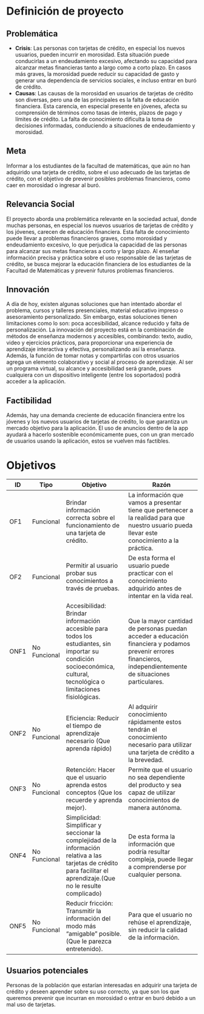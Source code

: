 # Definición de proyecto 


## Problemática 


- **Crisis**: Las personas con tarjetas de crédito, en especial los nuevos usuarios, pueden incurrir en morosidad. Esta situación puede conducirlas a un endeudamiento excesivo, afectando su capacidad para alcanzar metas financieras tanto a largo como a corto plazo. En casos más graves, la morosidad puede reducir su capacidad de gasto y generar una dependencia de servicios sociales, e incluso entrar en buró de crédito. 
- **Causas**: Las causas de la morosidad en usuarios de tarjetas de crédito son diversas, pero una de las principales es la falta de educación financiera. Esta carencia, en especial presente en jóvenes, afecta su comprensión de términos como tasas de interés, plazos de pago y límites de crédito. La falta de conocimiento dificulta la toma de decisiones informadas, conduciendo a situaciones de endeudamiento y morosidad. 


## Meta 
Informar a los estudiantes de la facultad de matemáticas, que aún no han adquirido una tarjeta de crédito, sobre el uso adecuado de las tarjetas de crédito, con el objetivo de prevenir posibles problemas financieros, como caer en morosidad o ingresar al buró. 

## Relevancia Social
El proyecto aborda una problemática relevante en la sociedad actual, donde muchas personas, en especial los nuevos usuarios de tarjetas de crédito y los jóvenes, carecen de educación financiera. Esta falta de conocimiento puede llevar a problemas financieros graves, como morosidad y endeudamiento excesivo, lo que perjudica la capacidad de las personas para alcanzar sus metas financieras a corto y largo plazo. Al enseñar información precisa y práctica sobre el uso responsable de las tarjetas de crédito, se busca mejorar la educación financiera de los estudiantes de la Facultad de Matemáticas y prevenir futuros problemas financieros.

## Innovación
A día de hoy, existen algunas soluciones que han intentado abordar el problema, cursos y talleres presenciales, material educativo impreso o asesoramiento personalizado. Sin embargo, estas soluciones tienen limitaciones como lo son: poca accesibilidad, alcance reducido y falta de personalización.
La innovación del proyecto está en la combinación de métodos de enseñanza modernos y accesibles, combinando: texto, audio, video y ejercicios prácticos, para proporcionar una experiencia de aprendizaje interactiva y efectiva, personalizando así la enseñanza. Además, la función de tomar notas y compartirlas con otros usuarios agrega un elemento colaborativo y social al proceso de aprendizaje. Al ser un programa virtual, su alcance y accesibilidad será grande, pues cualquiera con un dispositivo inteligente (entre los soportados) podrá acceder a la aplicación.


## Factibilidad
Además, hay una demanda creciente de educación financiera entre los jóvenes y los nuevos usuarios de tarjetas de crédito, lo que garantiza un mercado objetivo para la aplicación. El uso de anuncios dentro de la app ayudará a hacerlo sostenible económicamente pues, con un gran mercado de usuarios usando la aplicación, estos se vuelven más factibles. 


# Objetivos 

| ID  | Tipo      | Objetivo                                                                        | Razón                                                                                                                                          |
| --- | --------- | ------------------------------------------------------------------------------- | ---------------------------------------------------------------------------------------------------------------------------------------------- |
| OF1 | Funcional | Brindar información correcta sobre el funcionamiento de una tarjeta de crédito. | La información que vamos a presentar tiene que pertenecer a la realidad para que nuestro usuario pueda llevar este conocimiento a la práctica. |
| OF2 | Funcional | Permitir al usuario probar sus conocimientos a través de pruebas.               | De esta forma el usuario puede practicar con el conocimiento adquirido antes de intentar en la vida real.                                      |
| ONF1 | No Funcional | Accesibilidad: Brindar información accesible para todos los estudiantes, sin importar su condición socioeconómica, cultural, tecnológica o limitaciones fisiológicas. | Que la mayor cantidad de personas puedan acceder a educación financiera y podamos prevenir errores financieros, independientemente de situaciones particulares. |
| ONF2 | No Funcional | Eficiencia: Reducir el tiempo de aprendizaje necesario (Que aprenda rápido)| Al adquirir conocimiento rápidamente estos tendrán el conocimiento necesario para utilizar una tarjeta de crédito a la brevedad. |
| ONF3 | No Funcional | Retención: Hacer que el usuario aprenda estos conceptos (Que los recuerde y aprenda mejor). | Permite que el usuario no sea dependiente del producto y sea capaz de utilizar conocimientos de manera autónoma. |
| ONF4 | No Funcional | Simplicidad: Simplificar y seccionar la complejidad de la información relativa a las tarjetas de crédito para facilitar el aprendizaje.(Que no le resulte complicado) | De esta forma la información que podría resultar compleja, puede llegar a comprenderse por cualquier persona. |
| ONF5 | No Funcional | Reducir fricción: Transmitir la información del modo más “amigable” posible. (Que le parezca entretenido). | Para que el usuario no rehúse el aprendizaje, sin reducir la calidad de la información. |

## Usuarios potenciales

Personas de la población que estarían interesadas en adquirir una tarjeta de crédito y deseen aprender sobre su uso correcto, ya que son los que queremos prevenir que incurran en morosidad o entrar en buró debido a un mal uso de tarjetas.





